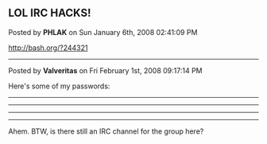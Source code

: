 ## LOL IRC HACKS!
Posted by **PHLAK** on Sun January 6th, 2008 02:41:09 PM

<http://bash.org/?244321>

--------------------------------------------------------------------------------

Posted by **Valveritas** on Fri February 1st, 2008 09:17:14 PM

Here's some of my passwords:

******
*****
******
********

Ahem.  BTW, is there still an IRC channel for the group here?
